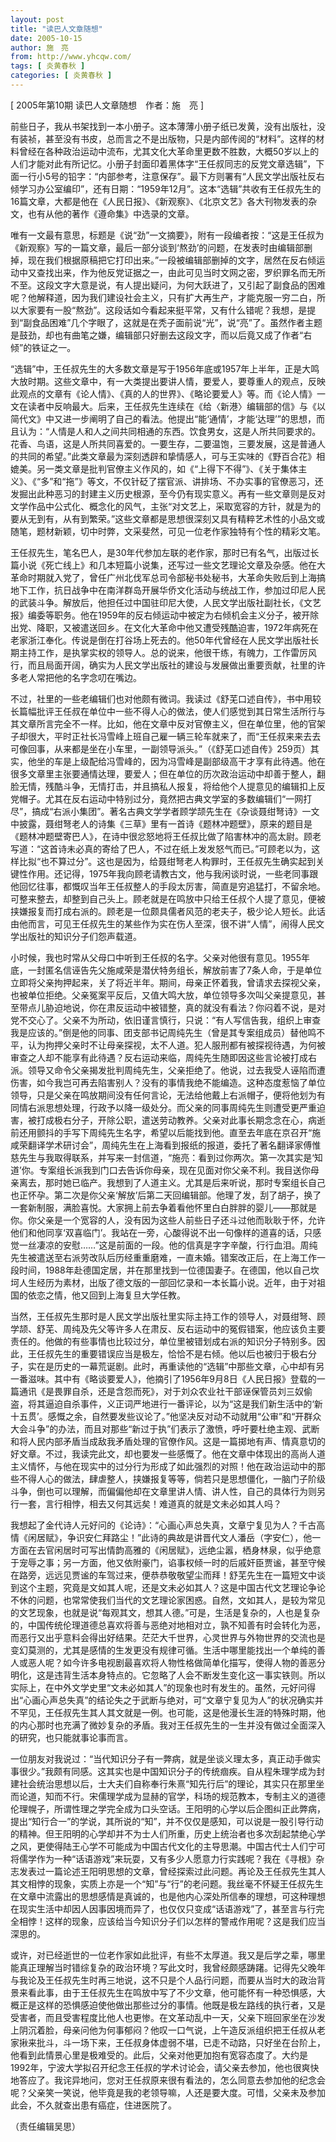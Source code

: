 ```yaml
---
layout: post
title: "读巴人文章随想"
date: 2005-10-15
author: 施　亮
from: http://www.yhcqw.com/
tags: [ 炎黄春秋 ]
categories: [ 炎黄春秋 ]
---
```



[ 2005年第10期 读巴人文章随想　作者：施　亮 ]


前些日子，我从书架找到一本小册子。这本薄薄小册子纸已发黄，没有出版社，没有装祯，甚至没有书皮，总而言之不是出版物，只是内部传阅的“材料”。这样的材料曾经在各种政治运动中流布，尤其文化大革命里更数不胜数，大概50岁以上的人们才能对此有所记忆。小册子封面印着黑体字“王任叔同志的反党文章选辑”，下面一行小5号的铅字：“内部参考，注意保存”。最下方则署有“人民文学出版社反右倾学习办公室编印”，还有日期：“1959年12月”。这本“选辑”共收有王任叔先生的16篇文章，大都是他在《人民日报》、《新观察》、《北京文艺》各大刊物发表的杂文，也有从他的著作《遵命集》中选录的文章。


唯有一文最有意思，标题是《说“劲”一文摘要》，附有一段编者按：“这是王任叔为《新观察》写的一篇文章，最后一部分谈到‘熬劲’的问题，在发表时由编辑部删掉，现在我们根据原稿把它打印出来。”一段被编辑部删掉的文字，居然在反右倾运动中又查找出来，作为他反党证据之一，由此可见当时文网之密，罗织罪名而无所不至。这段文字大意是说，有人提出疑问，为何大跃进了，又引起了副食品的困难呢？他解释道，因为我们建设社会主义，只有扩大再生产，才能克服一穷二白，所以大家要有一股“熬劲”。这段话如今看起来挺平常，又有什么错呢？我想，是提到“副食品困难”几个字眼了，这就是在秃子面前说“光”，说“亮”了。虽然作者主题是鼓劲，却也有曲笔之嫌，编辑部只好删去这段文字，而以后竟又成了作者“右倾”的铁证之一。


“选辑”中，王任叔先生的大多数文章是写于1956年底或1957年上半年，正是大鸣大放时期。这些文章中，有一大类提出要讲人情，要爱人，要尊重人的观点，反映此观点的文章有《论人情》、《真的人的世界》、《略论要爱人》等。而《论人情》一文在读者中反响最大。后来，王任叔先生连续在《给〈新港〉编辑部的信》与《以简代文》中又进一步阐明了自己的看法。他提出“能‘通情’，才能‘达理’”的思想，而且认为：“人情是人和人之间共同相通的东西。饮食男女，这是人所共同要求的。花香、鸟语，这是人所共同喜爱的。一要生存，二要温饱，三要发展，这是普通人的共同的希望。”此类文章最为深刻透辟和挚情感人，可与王实味的《野百合花》相媲美。另一类文章是批判官僚主义作风的，如《“上得下不得”》、《关于集体主义》、《“多”和“拖”》等文，不仅针砭了摆官派、讲排场、不办实事的官僚恶习，还发掘出此种恶习的封建主义历史根源，至今仍有现实意义。再有一些文章则是反对文学作品中公式化、概念化的风气，主张“对文艺上，采取宽容的方针，就是为的要从无到有，从有到繁荣。”这些文章都是思想很深刻又具有精粹艺术性的小品文或随笔，题材新颖，切中时弊，文采斐然，可见一位老作家独特有个性的精彩文笔。


王任叔先生，笔名巴人，是30年代参加左联的老作家，那时已有名气，出版过长篇小说《死亡线上》和几本短篇小说集，还写过一些文艺理论文章及杂感。他在大革命时期就入党了，曾任广州北伐军总司令部秘书处秘书，大革命失败后到上海搞地下工作，抗日战争中在南洋群岛开展华侨文化活动与统战工作，参加过印尼人民的武装斗争。解放后，他担任过中国驻印尼大使，人民文学出版社副社长，《文艺报》编委等职务。他在1959年的反右倾运动中被定为右倾机会主义分子，被开除出党、降职，又被遣送回乡。在文化大革命中他又遭受残酷迫害，1972年病死在老家浙江奉化。传说是倒在打谷场上死去的。他50年代曾经在人民文学出版社长期主持工作，是执掌实权的领导人。总的说来，他很干练，有魄力，工作雷厉风行，而且局面开阔，确实为人民文学出版社的建设与发展做出重要贡献，社里的许多老人常把他的名字念叨在嘴边。


不过，社里的一些老编辑们也对他颇有微词。我读过《舒芜口述自传》，书中用较长篇幅批评王任叔在单位中一些不得人心的做法，使人们感觉到其日常生活所行与其文章所言完全不一样。比如，他在文章中反对官僚主义，但在单位里，他的官架子却很大，平时正社长冯雪峰上班自己雇一辆三轮车就来了，而“王任叔来来去去可像回事，从来都是坐在小车里，一副领导派头。”（《舒芜口述自传》259页）其实，他坐的车是上级配给冯雪峰的，因为冯雪峰是副部级高干才享有此待遇。他在很多文章里主张要通情达理，要爱人；但在单位的历次政治运动中却善于整人，翻脸无情，残酷斗争，无情打击，并且搞私人报复，将给他个人提意见的编辑扣上反党帽子。尤其在反右运动中特别过分，竟然把古典文学室的多数编辑们“一网打尽”，搞成“右派小集团”。著名古典文学学者顾学颉先生在《杂谈聂绀弩诗》一文中披露，聂绀弩老人的诗集《三草》里有一首诗《题林冲题壁》，原来的题目是《题林冲题壁寄巴人》，在诗中很忿怒地将王任叔比做了陷害林冲的高太尉。顾老写道：“这首诗未必真的寄给了巴人，不过在纸上发发怒气而已。”可顾老以为，这样比拟“也不算过分”。这也是因为，给聂绀弩老人构罪时，王任叔先生确实起到关键性作用。还记得，1975年我向顾老请教古文，他与我闲谈时说，一些老同事跟他回忆往事，都慨叹当年王任叔整人的手段太厉害，简直是穷追猛打，不留余地。可整来整去，却整到自己头上。顾老就是在鸣放中只给王任叔个人提了意见，便被挟嫌报复而打成右派的。顾老是一位颇具儒者风范的老夫子，极少论人短长。此话由他而言，可见王任叔先生的某些作为实在伤人至深，很不讲“人情”，闹得人民文学出版社的知识分子们怨声载道。


小时候，我也时常从父母口中听到王任叔的名字。父亲对他很有意见。1955年底，一封匿名信诬告先父施咸荣是潜伏特务组长，解放前害了7条人命，于是单位立即将父亲拘押起来，关了将近半年。期间，母亲正怀着我，曾请求去探视父亲，也被单位拒绝。父亲冤案平反后，又值大鸣大放，单位领导多次叫父亲提意见，甚至带点儿胁迫地说，你在肃反运动中被错整，真的就没有看法？你闷着不说，是对党不交心了。父亲不为所动，依旧谨言慎行，只说：“有人写信告我，组织上审查我是应该的。”倒是他的同事、团支部书记周纯先生（曾是其专案组成员）替他鸣不平，认为拘押父亲时不让母亲探视，太不人道。犯人服刑都有被探视待遇，为何被审查之人却不能享有此待遇？反右运动来临，周纯先生随即因这些言论被打成右派。领导又命令父亲揭发批判周纯先生，父亲拒绝了。他说，过去我受人诬陷而遭伤害，如今我岂可再去陷害别人？没有的事情我绝不能编造。这种态度惹恼了单位领导，只是父亲在鸣放期间没有任何言论，无法给他戴上右派帽子，便将他划为有同情右派思想处理，行政予以降一级处分。而父亲的同事周纯先生则遭受更严重迫害，被打成极右分子，开除公职，遣送劳动教养。父亲对此事长期念念在心，病逝前还用颤抖的手写下周纯先生名字，希望以后能找到他。直至去年底在京召开“施咸荣翻译学术研讨会”，周纯先生在上海看到报纸的报道，委托了著名翻译家傅惟慈先生与我取得联系，并写来一封信道，“施亮：看到过你两次。第一次其实是‘知道’你。专案组长派我到门口去告诉你母亲，现在见面对你父亲不利。我目送你母亲离去，那时她已临产。我想到了人道主义。尤其是后来听说，那时专案组长自己也正怀孕。第二次是你父亲‘解放’后第二天回编辑部。他理了发，刮了胡子，换了一套新制服，满脸喜悦。大家拥上前去争着看他怀里白白胖胖的婴儿——那就是你。你父亲是一个宽容的人，没有因为这些人前些日子还斗过他而耿耿于怀，允许他们和他同享‘双喜临门’。我站在一旁，心酸得说不出一句像样的道喜的话，只感觉一丝凄凉的安慰……”这是前面的一段。他的信真是字字辛酸，行行血泪。周纯先生被遣送至右派劳改队后历经重重磨难，一直未婚。错案改正后，在上海工作一段时间，1988年赴德国定居，并在那里找到一位德国妻子。在德国，他以自己坎坷人生经历为素材，出版了德文版的一部回忆录和一本长篇小说。近年，由于对祖国的依恋之情，他又回到上海复旦大学任教。


当然，王任叔先生那时是人民文学出版社里实际主持工作的领导人，对聂绀弩、顾学颉、舒芜、周纯及先父等许多人在肃反、反右运动中的冤假错案，他应该负主要责任的。他做的有些事情也比较过分，单位里被错划成右派的知识分子特别多。因此，王任叔先生的重要错误应当是极左，恰恰不是右倾。他以后也被归于极右分子，实在是历史的一幕荒诞剧。此时，再重读他的“选辑”中那些文章，心中却有另一番滋味。其中有《略谈要爱人》，他摘引了1956年9月8日《人民日报》登载的一篇通讯《是畏罪自杀，还是含怨而死》，对于刘众农业社干部诬保管员刘三奴偷盗，将其逼迫自杀事件，义正词严地进行一番评论，以为“这是我们新生活中的‘新十五贯’。感慨之余，自然要发些议论了。”他坚决反对动不动就用“公审”和“开群众大会斗争”的办法，而且对那些“新过于执”们表示了激愤，呼吁要杜绝主观、武断和将人民内部矛盾当成敌我矛盾处理的官僚作风。这是一篇掷地有声、情真意切的好文章。不过，我读完此文，却也要发一些感慨了。他在文章中体现出的高尚人道主义情怀，与他在现实中的过分行为形成了如此强烈的对照！他在政治运动中的那些不得人心的做法，肆虐整人，挟嫌报复等等，倘若只是思想僵化，一脑门子阶级斗争，倒也可以理解，而偏偏他却在文章里讲人情、讲人性，自己的具体行为则另行一套，言行相悖，相去又何其远矣！难道真的就是文未必如其人吗？


我想起了金代诗人元好问的《论诗》：“心画心声总失真，文章宁复见为人？千古高情《闲居赋》，争识安仁拜路尘！”此诗的典故是讲晋代文人潘岳（字安仁），他一方面在去官闲居时可写出情韵高雅的《闲居赋》，远绝尘嚣，栖身林泉，似乎绝意于宠辱之事；另一方面，他又依附豪门，谄事权倾一时的后戚奸臣贾谧，甚至守候在路旁，远远见贾谧的车驾过来，便恭恭敬敬望尘而拜！舒芜先生在一篇短文中谈到这个主题，究竟是文如其人呢，还是文未必如其人？这是中国古代文艺理论争论不休的问题，也常常使我们当代的文艺理论家困惑。自然，文如其人，是较为常见的文艺现象，也就是说“每观其文，想其人德。”可是，生活是复杂的，人也是复杂的，中国传统伦理道德总喜欢将善与恶绝对地相对立，孰不知善有时会转化为恶，而恶行又出乎意料会得出好结果。茫茫大千世界，心灵世界与外物世界的交流也是变幻莫测的，尤其是感情的生发更没有规律可循。生活中哪里能找出一个单纯的善人或恶人呢？如今许多电视剧最喜欢将人物性格做简单化描写，使得人物的善恶分明化，这是违背生活本身特点的。它忽略了人会不断发生变化这一事实铁则。所以实际上，在中外文学史里“文未必如其人”的现象也时有发生的。虽然，元好问得出“心画心声总失真”的结论失之于武断与绝对，可“文章宁复见为人”的状况确实并不罕见，王任叔先生其人其文就是一例。也可能，这是他漫长生涯的特殊时期，他的内心那时也充满了微妙复杂的矛盾。我对王任叔先生的一生并没有做过全面深入的研究，也只能就事论事而言。


一位朋友对我说过：“当代知识分子有一弊病，就是坐谈义理太多，真正动手做实事很少。”我颇有同感。这其实也是中国知识分子的传统痼疾。自从程朱理学成为封建社会统治思想以后，士大夫们自称奉行朱熹“知先行后”的理论，其实只在那里坐而论道，知而不行。宋儒理学成为显赫的官学，科场的规范教本，专制主义的道德伦理幌子，所谓性理之学完全成为口头空话。王阳明的心学以后企图纠正此弊病，提出“知行合一”的学说，其所说的“知”，并不仅仅是感知，可以说是一股引导行动的精神。但王阳明的心学却并不为士人们所重，历史上统治者也多次刮起禁绝心学之风，更使得陆王心学不可能成为中国古代文化的主导思潮。中国古代士人们宁可将儒学作为一种“话语游戏”来玩耍，又有多少人愿意力行实践呢？我在《寻根》杂志发表过一篇论述王阳明思想的文章，曾经探索过此问题。再论及王任叔先生其人其文相悖的现象，实质上亦是一个“知”与“行”的老问题。我丝毫不怀疑王任叔先生在文章中流露出的思想感情是真诚的，也是他内心深处所信奉的理想，可这种理想在现实生活中却因人因事因境而异了，也仅仅只变成“话语游戏”了，甚至言与行完全相悖！这样的现象，应该给当今知识分子们以怎样的警戒作用呢？这是我们应当深思的。


或许，对已经逝世的一位老作家如此批评，有些不太厚道。我又是后学之辈，哪里能真正理解当时错综复杂的政治环境？写此文时，我曾经颇感踌躇。记得先父晚年与我论及王任叔先生时再三地说，这不只是个人品行问题，而要从当时大的政治背景来看此事，由于王任叔先生在鸣放中写了不少文章，他可能怀有一种恐惧感，大概正是这样的恐惧感迫使他做出那些过分的事情。他既是极左路线的执行者，又是受害者，而且受害程度比他人也更惨。在文革动乱中一天，父亲下班回家坐在沙发上阴沉着脸，母亲问他为何事郁闷？他叹一口气说，上午造反派组织把王任叔从老家揪来批斗，斗一场下来，王任叔身体虚弱不堪，已走不动路，只好坐在台阶上，他看到此情景心里是极难受的。此后，父亲对他更加抱有宽容态度了。大约是1992年，宁波大学拟召开纪念王任叔的学术讨论会，请父亲去参加，他也很爽快地答应了。我诧异地问，您对王任叔原来很有看法的，怎么同意去参加他的纪念会呢？父亲笑一笑说，他毕竟是我的老领导嘛，人还是要大度。可惜，父亲未及参加此会，不久就查出患有癌症，住进医院了。

（责任编辑吴思）


